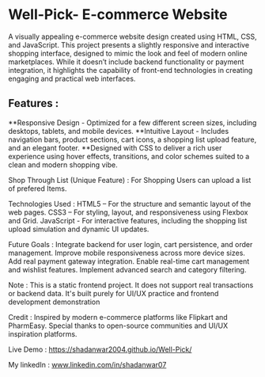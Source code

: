 # Well-Pick- E-commerce Website
A visually appealing e-commerce website design created using HTML, CSS, and JavaScript. This project presents a slightly responsive and interactive shopping interface, designed to mimic the look and feel of modern online marketplaces. While it doesn’t include backend functionality or payment integration, it highlights the capability of front-end technologies in creating engaging and practical web interfaces.

## Features :
**Responsive Design - Optimized for a few different screen sizes, including desktops, tablets, and mobile devices.
**Intuitive Layout - Includes navigation bars, product sections, cart icons, a shopping list upload feature, and an elegant footer.
**Designed with CSS to deliver a rich user experience using hover effects, transitions, and color schemes suited to a clean and modern shopping vibe.

Shop Through List (Unique Feature) : For Shopping Users can upload a list of prefered Items.

Technologies Used : HTML5 – For the structure and semantic layout of the web pages. CSS3 – For styling, layout, and responsiveness using Flexbox and Grid. JavaScript - For interactive features, including the shopping list upload simulation and dynamic UI updates.

Future Goals : Integrate backend for user login, cart persistence, and order management. Improve mobile responsiveness across more device sizes. Add real payment gateway integration. Enable real-time cart management and wishlist features. Implement advanced search and category filtering.

Note : This is a static frontend project. It does not support real transactions or backend data. It's built purely for UI/UX practice and frontend development demonstration

Credit : Inspired by modern e-commerce platforms like Flipkart and PharmEasy. Special thanks to open-source communities and UI/UX inspiration platforms.

Live Demo :  https://shadanwar2004.github.io/Well-Pick/

My linkedIn : www.linkedin.com/in/shadanwar07
